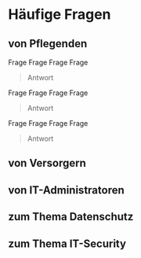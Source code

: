 # Häufige Fragen

## von Pflegenden

Frage Frage Frage Frage
> Antwort

Frage Frage Frage Frage
> Antwort

Frage Frage Frage Frage
> Antwort

## von Versorgern

## von IT-Administratoren

## zum Thema Datenschutz

## zum Thema IT-Security
